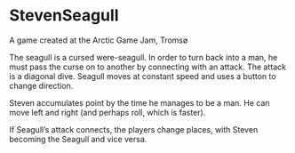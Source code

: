 StevenSeagull
=============

A game created at the Arctic Game Jam, Tromsø

The seagull is a cursed were-seagull. In order to turn back into a man, he must pass the curse on to another by connecting with an attack. The attack is a diagonal dive. Seagull moves at constant speed and uses a button to change direction.

Steven accumulates point by the time he manages to be a man. He can move left and right (and perhaps roll, which is faster).

If Seagull’s attack connects, the players change places, with Steven becoming the Seagull and vice versa.

